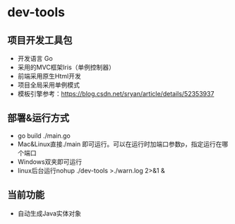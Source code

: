 # dev-tools
## 项目开发工具包
* 开发语言 Go
* 采用的MVC框架Iris（单例控制器）
* 前端采用原生Html开发
* 项目全局采用单例模式
* 模板引擎参考：https://blog.csdn.net/sryan/article/details/52353937
## 部署&运行方式
* go build ./main.go
* Mac&Linux直接./main 即可运行。可以在运行时加端口参数p，指定运行在哪个端口
* Windows双夹即可运行
* linux后台运行nohup ./dev-tools >./warn.log 2>&1 &
## 当前功能
* 自动生成Java实体对象
